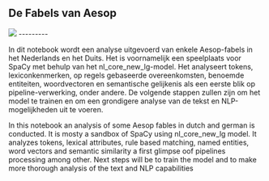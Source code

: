 <h2> De Fabels van Aesop </h2>

<img src="https://www.flickr.com/photos/8725928@N02/12624416905">
 ---------

<p>In dit notebook wordt een analyse uitgevoerd van enkele Aesop-fabels in het Nederlands en het Duits. Het is voornamelijk een speelplaats voor SpaCy met behulp van het nl_core_new_lg-model. Het analyseert tokens, lexiconkenmerken, op regels gebaseerde overeenkomsten, benoemde entiteiten, woordvectoren en semantische gelijkenis als een eerste blik op pipeline-verwerking, onder andere. De volgende stappen zullen zijn om het model te trainen en om een grondigere analyse van de tekst en NLP-mogelijkheden uit te voeren.</p>

<p>In this notebook an analysis of some Aesop fables in dutch and german is conducted. It is mosty a sandbox of SpaCy using nl_core_new_lg model.  It analyzes tokens, lexical attributes, rule based matching, named entities, word vectors and semantic similarity a first glimpse oof pipelines processing among other.  Next steps will be to train the model and to make more thorough analysis of the text and NLP capabilities</p>






